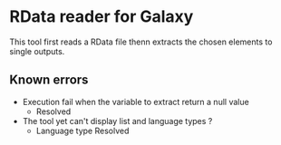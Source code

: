 # RData reader for Galaxy
This tool first reads a RData file thenn extracts the chosen elements to single outputs.

## Known errors
* Execution fail when the variable to extract return a null value
	* Resolved
* The tool yet can't display list and language types ?
	* Language type Resolved
